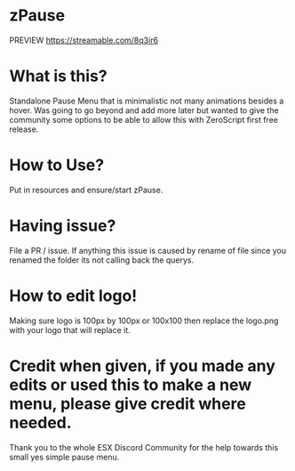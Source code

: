 # zPause
PREVIEW 
https://streamable.com/8q3ir6

# What is this?

Standalone Pause Menu that is minimalistic not many animations besides a hover. Was going to go beyond and add more later but wanted to give the community some options to be able to allow this with ZeroScript first free release. 

# How to Use?

   Put in resources and ensure/start zPause. 
   
# Having issue?

  File a PR / issue. If anything this issue is caused by rename of file since you renamed the folder its not calling back the querys. 
  
  
# How to edit logo! 

 Making sure logo is 100px by 100px or 100x100 then replace the logo.png with your logo that will replace it. 
 
 # Credit when given, if you made any edits or used this to make a new menu, please give credit where needed.
 
 
 Thank you to the whole ESX Discord Community for the help towards this small yes simple pause menu. 
